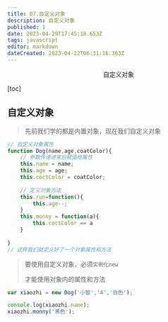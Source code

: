 ```yaml
---
title: 07.自定义对象
description: 自定义对象
published: 1
date: 2023-04-29T17:45:18.653Z
tags: javascript
editor: markdown
dateCreated: 2023-04-22T06:31:16.363Z
---
```


<center>自定义对象</center>

[toc]

## 自定义对象

> 先前我们学的都是内置对象，现在我们自定义对象

```js
// 自定义对象属性 
function Dog(name,age,coatColor){
    // 参数传递进来后赋值给属性
    this.name = name;
    this.age = age;
    this.coctColor = coatColor;   
    
    // 定义对象方法
    this.run=function(){
        this.age--;
    }
    this.monny = function(a){
        this.coctColor == a
    }    
    
}
// 这样我们就定义好了一个对象属性和方法
```



> 要使用自定义对象，必须`实例化new`
>
> 才能使用对象内的属性和方法

```js
var xiaozhi = new Dog('小智','4','白色');

console.log(xiaozhi.name);
xiaozhi.monny('黑色');

```











